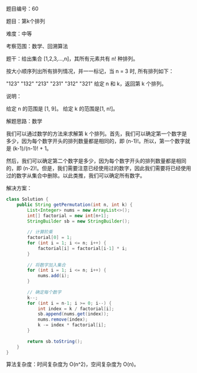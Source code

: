 题目编号：60

题目：第k个排列

难度：中等

考察范围：数学、回溯算法

题干：给出集合 [1,2,3,…,n]，其所有元素共有 n! 种排列。

按大小顺序列出所有排列情况，并一一标记，当 n = 3 时, 所有排列如下：

"123"
"132"
"213"
"231"
"312"
"321"
给定 n 和 k，返回第 k 个排列。

说明：

给定 n 的范围是 [1, 9]。
给定 k 的范围是[1,  n!]。

解题思路：数学

我们可以通过数学的方法来求解第 k 个排列。首先，我们可以确定第一个数字是多少，因为每个数字开头的排列数量都是相同的，即 (n-1)!。所以，第一个数字就是 (k-1)/(n-1)! + 1。

然后，我们可以确定第二个数字是多少，因为每个数字开头的排列数量都是相同的，即 (n-2)!。但是，我们需要注意已经使用过的数字，因此我们需要将已经使用过的数字从集合中删除。以此类推，我们可以确定所有数字。

解决方案：

```java
class Solution {
    public String getPermutation(int n, int k) {
        List<Integer> nums = new ArrayList<>();
        int[] factorial = new int[n+1];
        StringBuilder sb = new StringBuilder();
        
        // 计算阶乘
        factorial[0] = 1;
        for (int i = 1; i <= n; i++) {
            factorial[i] = factorial[i-1] * i;
        }
        
        // 将数字加入集合
        for (int i = 1; i <= n; i++) {
            nums.add(i);
        }
        
        // 确定每个数字
        k--;
        for (int i = n-1; i >= 0; i--) {
            int index = k / factorial[i];
            sb.append(nums.get(index));
            nums.remove(index);
            k -= index * factorial[i];
        }
        
        return sb.toString();
    }
}
```

算法复杂度：时间复杂度为 O(n^2)，空间复杂度为 O(n)。